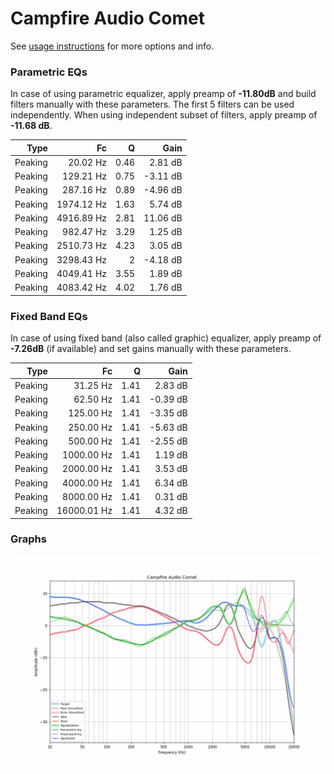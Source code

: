 # Campfire Audio Comet
See [usage instructions](https://github.com/jaakkopasanen/AutoEq#usage) for more options and info.

### Parametric EQs
In case of using parametric equalizer, apply preamp of **-11.80dB** and build filters manually
with these parameters. The first 5 filters can be used independently.
When using independent subset of filters, apply preamp of **-11.68 dB**.

| Type    | Fc         |    Q | Gain     |
|--------:|-----------:|-----:|---------:|
| Peaking | 20.02 Hz   | 0.46 | 2.81 dB  |
| Peaking | 129.21 Hz  | 0.75 | -3.11 dB |
| Peaking | 287.16 Hz  | 0.89 | -4.96 dB |
| Peaking | 1974.12 Hz | 1.63 | 5.74 dB  |
| Peaking | 4916.89 Hz | 2.81 | 11.06 dB |
| Peaking | 982.47 Hz  | 3.29 | 1.25 dB  |
| Peaking | 2510.73 Hz | 4.23 | 3.05 dB  |
| Peaking | 3298.43 Hz | 2    | -4.18 dB |
| Peaking | 4049.41 Hz | 3.55 | 1.89 dB  |
| Peaking | 4083.42 Hz | 4.02 | 1.76 dB  |

### Fixed Band EQs
In case of using fixed band (also called graphic) equalizer, apply preamp of **-7.26dB**
(if available) and set gains manually with these parameters.

| Type    | Fc          |    Q | Gain     |
|--------:|------------:|-----:|---------:|
| Peaking | 31.25 Hz    | 1.41 | 2.83 dB  |
| Peaking | 62.50 Hz    | 1.41 | -0.39 dB |
| Peaking | 125.00 Hz   | 1.41 | -3.35 dB |
| Peaking | 250.00 Hz   | 1.41 | -5.63 dB |
| Peaking | 500.00 Hz   | 1.41 | -2.55 dB |
| Peaking | 1000.00 Hz  | 1.41 | 1.19 dB  |
| Peaking | 2000.00 Hz  | 1.41 | 3.53 dB  |
| Peaking | 4000.00 Hz  | 1.41 | 6.34 dB  |
| Peaking | 8000.00 Hz  | 1.41 | 0.31 dB  |
| Peaking | 16000.01 Hz | 1.41 | 4.32 dB  |

### Graphs
![](./Campfire%20Audio%20Comet.png)